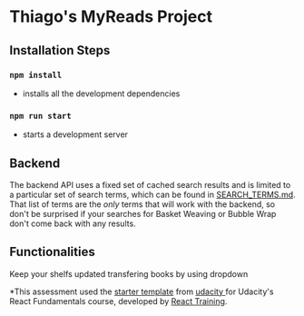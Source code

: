 # Thiago's MyReads Project

## Installation Steps

### `npm install`
* installs all the development dependencies

### `npm run start`
* starts a development server

## Backend

The backend API uses a fixed set of cached search results and is limited to a particular set of search terms, which can be found in [SEARCH_TERMS.md](SEARCH_TERMS.md). That list of terms are the _only_ terms that will work with the backend, so don't be surprised if your searches for Basket Weaving or Bubble Wrap don't come back with any results.

## Functionalities

Keep your shelfs updated transfering books by using dropdown

*This assessment used the [starter template](https://github.com/udacity/reactnd-project-myreads-starter) from [udacity ](https://github.com/udacity/) for Udacity's React Fundamentals course, developed by [React Training](https://reacttraining.com).